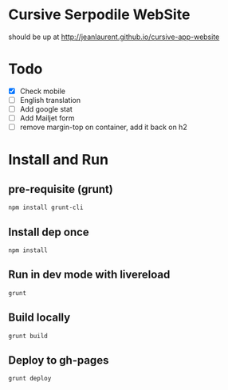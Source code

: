 # Cursive Serpodile WebSite

should be up at http://jeanlaurent.github.io/cursive-app-website

# Todo

  * [X] Check mobile 
  * [ ] English translation
  * [ ] Add google stat
  * [ ] Add Mailjet form
  * [ ] remove margin-top on container, add it back on h2

# Install and Run

## pre-requisite (grunt)
```
npm install grunt-cli
```

## Install dep once
```
npm install
````

## Run in dev mode with livereload
```
grunt
```

## Build locally
```
grunt build
```

## Deploy to gh-pages
```
grunt deploy
````
